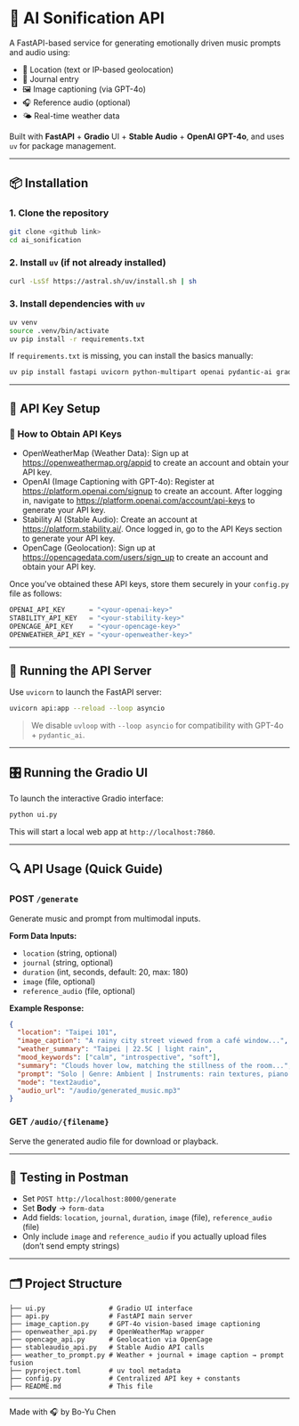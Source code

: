 # 🎵 AI Sonification API

A FastAPI-based service for generating emotionally driven music prompts and audio using:
- 📍 Location (text or IP-based geolocation)
- 📝 Journal entry
- 🖼 Image captioning (via GPT-4o)
- 🎧 Reference audio (optional)
- 🌤 Real-time weather data

Built with **FastAPI** + **Gradio** UI + **Stable Audio** + **OpenAI GPT-4o**, and uses `uv` for package management.

---

## 📦 Installation

### 1. Clone the repository
```bash
git clone <github link>
cd ai_sonification
```

### 2. Install `uv` (if not already installed)
```bash
curl -LsSf https://astral.sh/uv/install.sh | sh
```

### 3. Install dependencies with `uv`
```bash
uv venv
source .venv/bin/activate
uv pip install -r requirements.txt
```

If `requirements.txt` is missing, you can install the basics manually:
```bash
uv pip install fastapi uvicorn python-multipart openai pydantic-ai gradio
```

---

## 🔐 API Key Setup

### 🔑 How to Obtain API Keys
- OpenWeatherMap (Weather Data): Sign up at https://openweathermap.org/appid to create an account and obtain your API key.
- OpenAI (Image Captioning with GPT-4o): Register at https://platform.openai.com/signup to create an account. After logging in, navigate to https://platform.openai.com/account/api-keys to generate your API key.
- Stability AI (Stable Audio): Create an account at https://platform.stability.ai/. Once logged in, go to the API Keys section to generate your API key. 
- OpenCage (Geolocation): Sign up at https://opencagedata.com/users/sign_up to create an account and obtain your API key.

Once you've obtained these API keys, store them securely in your `config.py` file as follows:
```python
OPENAI_API_KEY      = "<your-openai-key>"
STABILITY_API_KEY   = "<your-stability-key>"
OPENCAGE_API_KEY    = "<your-opencage-key>"
OPENWEATHER_API_KEY = "<your-openweather-key>"
```

---

## 🚀 Running the API Server

Use `uvicorn` to launch the FastAPI server:

```bash
uvicorn api:app --reload --loop asyncio
```

> We disable `uvloop` with `--loop asyncio` for compatibility with GPT-4o + `pydantic_ai`.

---

## 🎛️ Running the Gradio UI

To launch the interactive Gradio interface:

```bash
python ui.py
```

This will start a local web app at `http://localhost:7860`.

---

## 🔍 API Usage (Quick Guide)

### POST `/generate`
Generate music and prompt from multimodal inputs.

**Form Data Inputs:**
- `location` (string, optional)
- `journal` (string, optional)
- `duration` (int, seconds, default: 20, max: 180)
- `image` (file, optional)
- `reference_audio` (file, optional)

**Example Response:**
```json
{
  "location": "Taipei 101",
  "image_caption": "A rainy city street viewed from a café window...",
  "weather_summary": "Taipei | 22.5C | light rain",
  "mood_keywords": ["calm", "introspective", "soft"],
  "summary": "Clouds hover low, matching the stillness of the room...",
  "prompt": "Solo | Genre: Ambient | Instruments: rain textures, piano...",
  "mode": "text2audio",
  "audio_url": "/audio/generated_music.mp3"
}
```

### GET `/audio/{filename}`
Serve the generated audio file for download or playback.

---

## 🧪 Testing in Postman
- Set `POST http://localhost:8000/generate`
- Set **Body** → `form-data`
- Add fields: `location`, `journal`, `duration`, `image` (file), `reference_audio` (file)
- Only include `image` and `reference_audio` if you actually upload files (don’t send empty strings)

---

## 🗂 Project Structure
```
├── ui.py                # Gradio UI interface
├── api.py               # FastAPI main server
├── image_caption.py     # GPT-4o vision-based image captioning
├── openweather_api.py   # OpenWeatherMap wrapper
├── opencage_api.py      # Geolocation via OpenCage
├── stableaudio_api.py   # Stable Audio API calls
├── weather_to_prompt.py # Weather + journal + image caption → prompt fusion
├── pyproject.toml       # uv tool metadata
├── config.py            # Centralized API key + constants
├── README.md            # This file
```

---

Made with 🎧 by Bo-Yu Chen
